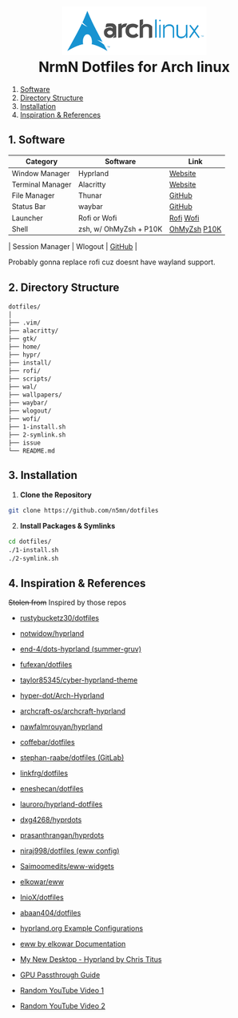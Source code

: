 <h1 align="center">
  <img src="https://raw.githubusercontent.com/archlinux/.github/main/profile/archlinux-logo-dark-scalable.svg" height="96px" />
  <br>
  NrmN Dotfiles for Arch linux
</h1>

1. [Software](#1-software)
2. [Directory Structure](#2-directory-structure)
3. [Installation](#3-installation)
4. [Inspiration & References](#4-inspiration--references)

## 1. Software
| Category               | Software               | Link                                          |
|------------------------|------------------------|-----------------------------------------------|
| Window Manager         | Hyprland               | [Website](https://hyprland.org/)              |
| Terminal Manager       | Alacritty              | [Website](https://alacritty.org/)             |
| File Manager           | Thunar                 | [GitHub](https://github.com/xfce-mirror/thunar) |
| Status Bar             | waybar                 | [GitHub](https://github.com/Alexays/Waybar)   |
| Launcher               | Rofi or Wofi          | [Rofi](https://github.com/davatorium/rofi) [Wofi](https://hg.sr.ht/~scoopta/wofi) |
| Shell                  | zsh, w/ OhMyZsh + P10K | [OhMyZsh](https://github.com/ohmyzsh/ohmyzsh/wiki/Installing-ZSH) [P10K](https://github.com/romkatv/powerlevel10k) |

| Session Manager        | Wlogout                | [GitHub](https://github.com/ArtsyMacaw/wlogout) |

Probably gonna replace rofi cuz doesnt have wayland support.

## 2. Directory Structure

```
dotfiles/
│
├── .vim/
├── alacritty/
├── gtk/
├── home/
├── hypr/
├── install/
├── rofi/
├── scripts/
├── wal/
├── wallpapers/
├── waybar/
├── wlogout/
├── wofi/
├── 1-install.sh
├── 2-symlink.sh
├── issue
└── README.md
```

## 3. Installation

1. **Clone the Repository**

```bash
git clone https://github.com/n5mn/dotfiles
```

2. **Install Packages & Symlinks**

```bash
cd dotfiles/
./1-install.sh
./2-symlink.sh
```

## 4. Inspiration & References

~~Stolen from~~ Inspired by those repos

- [rustybucketz30/dotfiles](https://github.com/rustybucketz30/dotfiles)
- [notwidow/hyprland](https://github.com/notwidow/hyprland)
- [end-4/dots-hyprland (summer-gruv)](https://github.com/end-4/dots-hyprland/tree/summer-gruv)
- [fufexan/dotfiles](https://github.com/fufexan/dotfiles)
- [taylor85345/cyber-hyprland-theme](https://github.com/taylor85345/cyber-hyprland-theme)
- [hyper-dot/Arch-Hyprland](https://github.com/hyper-dot/Arch-Hyprland)
- [archcraft-os/archcraft-hyprland](https://github.com/archcraft-os/archcraft-hyprland)
- [nawfalmrouyan/hyprland](https://github.com/nawfalmrouyan/hyprland)
- [coffebar/dotfiles](https://github.com/coffebar/dotfiles)
- [stephan-raabe/dotfiles (GitLab)](https://gitlab.com/stephan-raabe/dotfiles)
- [linkfrg/dotfiles](https://github.com/linkfrg/dotfiles)
- [eneshecan/dotfiles](https://github.com/eneshecan/dotfiles)
- [lauroro/hyprland-dotfiles](https://github.com/lauroro/hyprland-dotfiles)
- [dxg4268/hyprdots](https://github.com/dxg4268/hyprdots)
- [prasanthrangan/hyprdots](https://github.com/prasanthrangan/hyprdots)
- [niraj998/dotfiles (eww config)](https://github.com/niraj998/dotfiles/tree/main/.config/eww)
- [Saimoomedits/eww-widgets](https://github.com/Saimoomedits/eww-widgets)
- [elkowar/eww](https://github.com/elkowar/eww)
- [InioX/dotfiles](https://github.com/InioX/dotfiles/)
- [abaan404/dotfiles](https://github.com/abaan404/dotfiles)
- [hyprland.org Example Configurations](https://wiki.hyprland.org/Configuring/Example-configurations/)
- [eww by elkowar Documentation](https://elkowar.github.io/eww/)

- [My New Desktop - Hyprland by Chris Titus](https://christitus.com/my-new-desktop-hyprland/)
- [GPU Passthrough Guide](https://www.youtube.com/watch?v=EujO_5KvCCo)
- [Random YouTube Video 1](https://www.youtube.com/watch?v=_nyStxAI75s)
- [Random YouTube Video 2](https://www.youtube.com/watch?v=nNvciN4sGKQ&t=69s)
